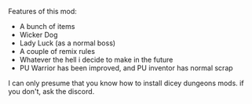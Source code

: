 Features of this mod:
* A bunch of items
* Wicker Dog
* Lady Luck (as a normal boss)
* A couple of remix rules
* Whatever the hell i decide to make in the future
* PU Warrior has been improved, and PU inventor has normal scrap

I can only presume that you know how to install dicey dungeons mods. if you don't, ask the discord.